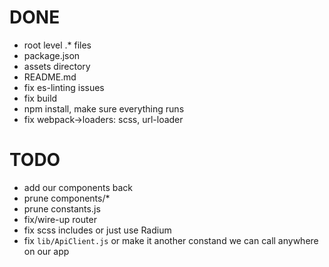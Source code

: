 # DONE

- root level .* files
- package.json
- assets directory
- README.md
- fix es-linting issues
- fix build
- npm install, make sure everything runs
- fix webpack->loaders: scss, url-loader

# TODO
- add our components back
- prune components/*
- prune constants.js
- fix/wire-up router
- fix scss includes or just use Radium
- fix `lib/ApiClient.js` or make it another constand we can call anywhere on our app

